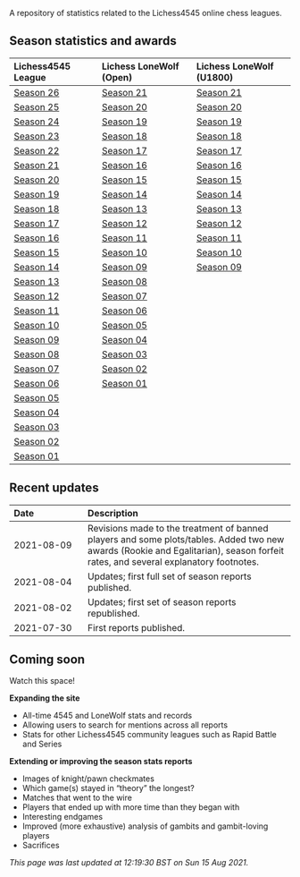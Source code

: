 A repository of statistics related to the Lichess4545 online chess
leagues.

## Season statistics and awards

<table>
<thead>
<tr class="header">
<th style="text-align: left;">Lichess4545 League</th>
<th style="text-align: left;">Lichess LoneWolf (Open)</th>
<th style="text-align: left;">Lichess LoneWolf (U1800)</th>
</tr>
</thead>
<tbody>
<tr class="odd">
<td style="text-align: left;"><a href="https://rahulan-c.github.io/lichess4545-stats/reports/stats_4545_s26.html">Season 26</a></td>
<td style="text-align: left;"><a href="https://rahulan-c.github.io/lichess4545-stats/reports/stats_lwopen_s21.html">Season 21</a></td>
<td style="text-align: left;"><a href="https://rahulan-c.github.io/lichess4545-stats/reports/stats_lwu1800_s21.html">Season 21</a></td>
</tr>
<tr class="even">
<td style="text-align: left;"><a href="https://rahulan-c.github.io/lichess4545-stats/reports/stats_4545_s25.html">Season 25</a></td>
<td style="text-align: left;"><a href="https://rahulan-c.github.io/lichess4545-stats/reports/stats_lwopen_s20.html">Season 20</a></td>
<td style="text-align: left;"><a href="https://rahulan-c.github.io/lichess4545-stats/reports/stats_lwu1800_s20.html">Season 20</a></td>
</tr>
<tr class="odd">
<td style="text-align: left;"><a href="https://rahulan-c.github.io/lichess4545-stats/reports/stats_4545_s24.html">Season 24</a></td>
<td style="text-align: left;"><a href="https://rahulan-c.github.io/lichess4545-stats/reports/stats_lwopen_s19.html">Season 19</a></td>
<td style="text-align: left;"><a href="https://rahulan-c.github.io/lichess4545-stats/reports/stats_lwu1800_s19.html">Season 19</a></td>
</tr>
<tr class="even">
<td style="text-align: left;"><a href="https://rahulan-c.github.io/lichess4545-stats/reports/stats_4545_s23.html">Season 23</a></td>
<td style="text-align: left;"><a href="https://rahulan-c.github.io/lichess4545-stats/reports/stats_lwopen_s18.html">Season 18</a></td>
<td style="text-align: left;"><a href="https://rahulan-c.github.io/lichess4545-stats/reports/stats_lwu1800_s18.html">Season 18</a></td>
</tr>
<tr class="odd">
<td style="text-align: left;"><a href="https://rahulan-c.github.io/lichess4545-stats/reports/stats_4545_s22.html">Season 22</a></td>
<td style="text-align: left;"><a href="https://rahulan-c.github.io/lichess4545-stats/reports/stats_lwopen_s17.html">Season 17</a></td>
<td style="text-align: left;"><a href="https://rahulan-c.github.io/lichess4545-stats/reports/stats_lwu1800_s17.html">Season 17</a></td>
</tr>
<tr class="even">
<td style="text-align: left;"><a href="https://rahulan-c.github.io/lichess4545-stats/reports/stats_4545_s21.html">Season 21</a></td>
<td style="text-align: left;"><a href="https://rahulan-c.github.io/lichess4545-stats/reports/stats_lwopen_s16.html">Season 16</a></td>
<td style="text-align: left;"><a href="https://rahulan-c.github.io/lichess4545-stats/reports/stats_lwu1800_s16.html">Season 16</a></td>
</tr>
<tr class="odd">
<td style="text-align: left;"><a href="https://rahulan-c.github.io/lichess4545-stats/reports/stats_4545_s20.html">Season 20</a></td>
<td style="text-align: left;"><a href="https://rahulan-c.github.io/lichess4545-stats/reports/stats_lwopen_s15.html">Season 15</a></td>
<td style="text-align: left;"><a href="https://rahulan-c.github.io/lichess4545-stats/reports/stats_lwu1800_s15.html">Season 15</a></td>
</tr>
<tr class="even">
<td style="text-align: left;"><a href="https://rahulan-c.github.io/lichess4545-stats/reports/stats_4545_s19.html">Season 19</a></td>
<td style="text-align: left;"><a href="https://rahulan-c.github.io/lichess4545-stats/reports/stats_lwopen_s14.html">Season 14</a></td>
<td style="text-align: left;"><a href="https://rahulan-c.github.io/lichess4545-stats/reports/stats_lwu1800_s14.html">Season 14</a></td>
</tr>
<tr class="odd">
<td style="text-align: left;"><a href="https://rahulan-c.github.io/lichess4545-stats/reports/stats_4545_s18.html">Season 18</a></td>
<td style="text-align: left;"><a href="https://rahulan-c.github.io/lichess4545-stats/reports/stats_lwopen_s13.html">Season 13</a></td>
<td style="text-align: left;"><a href="https://rahulan-c.github.io/lichess4545-stats/reports/stats_lwu1800_s13.html">Season 13</a></td>
</tr>
<tr class="even">
<td style="text-align: left;"><a href="https://rahulan-c.github.io/lichess4545-stats/reports/stats_4545_s17.html">Season 17</a></td>
<td style="text-align: left;"><a href="https://rahulan-c.github.io/lichess4545-stats/reports/stats_lwopen_s12.html">Season 12</a></td>
<td style="text-align: left;"><a href="https://rahulan-c.github.io/lichess4545-stats/reports/stats_lwu1800_s12.html">Season 12</a></td>
</tr>
<tr class="odd">
<td style="text-align: left;"><a href="https://rahulan-c.github.io/lichess4545-stats/reports/stats_4545_s16.html">Season 16</a></td>
<td style="text-align: left;"><a href="https://rahulan-c.github.io/lichess4545-stats/reports/stats_lwopen_s11.html">Season 11</a></td>
<td style="text-align: left;"><a href="https://rahulan-c.github.io/lichess4545-stats/reports/stats_lwu1800_s11.html">Season 11</a></td>
</tr>
<tr class="even">
<td style="text-align: left;"><a href="https://rahulan-c.github.io/lichess4545-stats/reports/stats_4545_s15.html">Season 15</a></td>
<td style="text-align: left;"><a href="https://rahulan-c.github.io/lichess4545-stats/reports/stats_lwopen_s10.html">Season 10</a></td>
<td style="text-align: left;"><a href="https://rahulan-c.github.io/lichess4545-stats/reports/stats_lwu1800_s10.html">Season 10</a></td>
</tr>
<tr class="odd">
<td style="text-align: left;"><a href="https://rahulan-c.github.io/lichess4545-stats/reports/stats_4545_s14.html">Season 14</a></td>
<td style="text-align: left;"><a href="https://rahulan-c.github.io/lichess4545-stats/reports/stats_lwopen_s09.html">Season 09</a></td>
<td style="text-align: left;"><a href="https://rahulan-c.github.io/lichess4545-stats/reports/stats_lwu1800_s09.html">Season 09</a></td>
</tr>
<tr class="even">
<td style="text-align: left;"><a href="https://rahulan-c.github.io/lichess4545-stats/reports/stats_4545_s13.html">Season 13</a></td>
<td style="text-align: left;"><a href="https://rahulan-c.github.io/lichess4545-stats/reports/stats_lwopen_s08.html">Season 08</a></td>
<td style="text-align: left;"></td>
</tr>
<tr class="odd">
<td style="text-align: left;"><a href="https://rahulan-c.github.io/lichess4545-stats/reports/stats_4545_s12.html">Season 12</a></td>
<td style="text-align: left;"><a href="https://rahulan-c.github.io/lichess4545-stats/reports/stats_lwopen_s07.html">Season 07</a></td>
<td style="text-align: left;"></td>
</tr>
<tr class="even">
<td style="text-align: left;"><a href="https://rahulan-c.github.io/lichess4545-stats/reports/stats_4545_s11.html">Season 11</a></td>
<td style="text-align: left;"><a href="https://rahulan-c.github.io/lichess4545-stats/reports/stats_lwopen_s06.html">Season 06</a></td>
<td style="text-align: left;"></td>
</tr>
<tr class="odd">
<td style="text-align: left;"><a href="https://rahulan-c.github.io/lichess4545-stats/reports/stats_4545_s10.html">Season 10</a></td>
<td style="text-align: left;"><a href="https://rahulan-c.github.io/lichess4545-stats/reports/stats_lwopen_s05.html">Season 05</a></td>
<td style="text-align: left;"></td>
</tr>
<tr class="even">
<td style="text-align: left;"><a href="https://rahulan-c.github.io/lichess4545-stats/reports/stats_4545_s09.html">Season 09</a></td>
<td style="text-align: left;"><a href="https://rahulan-c.github.io/lichess4545-stats/reports/stats_lwopen_s04.html">Season 04</a></td>
<td style="text-align: left;"></td>
</tr>
<tr class="odd">
<td style="text-align: left;"><a href="https://rahulan-c.github.io/lichess4545-stats/reports/stats_4545_s08.html">Season 08</a></td>
<td style="text-align: left;"><a href="https://rahulan-c.github.io/lichess4545-stats/reports/stats_lwopen_s03.html">Season 03</a></td>
<td style="text-align: left;"></td>
</tr>
<tr class="even">
<td style="text-align: left;"><a href="https://rahulan-c.github.io/lichess4545-stats/reports/stats_4545_s07.html">Season 07</a></td>
<td style="text-align: left;"><a href="https://rahulan-c.github.io/lichess4545-stats/reports/stats_lwopen_s02.html">Season 02</a></td>
<td style="text-align: left;"></td>
</tr>
<tr class="odd">
<td style="text-align: left;"><a href="https://rahulan-c.github.io/lichess4545-stats/reports/stats_4545_s06.html">Season 06</a></td>
<td style="text-align: left;"><a href="https://rahulan-c.github.io/lichess4545-stats/reports/stats_lwopen_s01.html">Season 01</a></td>
<td style="text-align: left;"></td>
</tr>
<tr class="even">
<td style="text-align: left;"><a href="https://rahulan-c.github.io/lichess4545-stats/reports/stats_4545_s05.html">Season 05</a></td>
<td style="text-align: left;"></td>
<td style="text-align: left;"></td>
</tr>
<tr class="odd">
<td style="text-align: left;"><a href="https://rahulan-c.github.io/lichess4545-stats/reports/stats_4545_s04.html">Season 04</a></td>
<td style="text-align: left;"></td>
<td style="text-align: left;"></td>
</tr>
<tr class="even">
<td style="text-align: left;"><a href="https://rahulan-c.github.io/lichess4545-stats/reports/stats_4545_s03.html">Season 03</a></td>
<td style="text-align: left;"></td>
<td style="text-align: left;"></td>
</tr>
<tr class="odd">
<td style="text-align: left;"><a href="https://rahulan-c.github.io/lichess4545-stats/reports/stats_4545_s02.html">Season 02</a></td>
<td style="text-align: left;"></td>
<td style="text-align: left;"></td>
</tr>
<tr class="even">
<td style="text-align: left;"><a href="https://rahulan-c.github.io/lichess4545-stats/reports/stats_4545_s01.html">Season 01</a></td>
<td style="text-align: left;"></td>
<td style="text-align: left;"></td>
</tr>
</tbody>
</table>

## Recent updates

<table>
<colgroup>
<col style="width: 26%" />
<col style="width: 73%" />
</colgroup>
<thead>
<tr class="header">
<th style="text-align: left;">Date</th>
<th style="text-align: left;">Description</th>
</tr>
</thead>
<tbody>
<tr class="odd">
<td style="text-align: left;">2021-08-09</td>
<td style="text-align: left;">Revisions made to the treatment of banned players and some plots/tables. Added two new awards (Rookie and Egalitarian), season forfeit rates, and several explanatory footnotes.</td>
</tr>
<tr class="even">
<td style="text-align: left;">2021-08-04</td>
<td style="text-align: left;">Updates; first full set of season reports published.</td>
</tr>
<tr class="odd">
<td style="text-align: left;">2021-08-02</td>
<td style="text-align: left;">Updates; first set of season reports republished.</td>
</tr>
<tr class="even">
<td style="text-align: left;">2021-07-30</td>
<td style="text-align: left;">First reports published.</td>
</tr>
</tbody>
</table>

## Coming soon

Watch this space!

**Expanding the site**

-   All-time 4545 and LoneWolf stats and records
-   Allowing users to search for mentions across all reports
-   Stats for other Lichess4545 community leagues such as Rapid Battle
    and Series

**Extending or improving the season stats reports**

-   Images of knight/pawn checkmates
-   Which game(s) stayed in “theory” the longest?
-   Matches that went to the wire
-   Players that ended up with more time than they began with
-   Interesting endgames
-   Improved (more exhaustive) analysis of gambits and gambit-loving
    players
-   Sacrifices

*This page was last updated at 12:19:30 BST on Sun 15 Aug 2021.*
